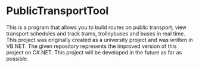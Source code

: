 # PublicTransportTool
This is a program that allows you to build routes on public transport, view transport schedules and track trams, trolleybuses and buses in real time.
This project was originally created as a university project and was written in VB.NET. The given repository represents the improved version of this project on C#.NET. This project will be developed in the future as far as possible.
